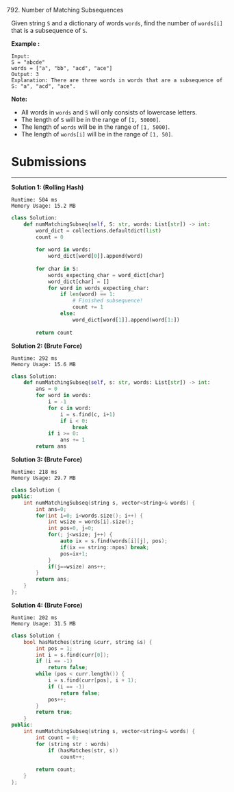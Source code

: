 792. Number of Matching Subsequences

Given string `S` and a dictionary of words `words`, find the number of `words[i]` that is a subsequence of `S`.

**Example :**
```
Input: 
S = "abcde"
words = ["a", "bb", "acd", "ace"]
Output: 3
Explanation: There are three words in words that are a subsequence of S: "a", "acd", "ace".
```

**Note:**

* All words in `words` and `S` will only consists of lowercase letters.
* The length of `S` will be in the range of `[1, 50000]`.
* The length of `words` will be in the range of `[1, 5000]`.
* The length of `words[i]` will be in the range of `[1, 50]`.

# Submissions
---
**Solution 1: (Rolling Hash)**
```
Runtime: 504 ms
Memory Usage: 15.2 MB
```
```python
class Solution:
    def numMatchingSubseq(self, S: str, words: List[str]) -> int:
        word_dict = collections.defaultdict(list)
        count = 0
        
        for word in words:
            word_dict[word[0]].append(word)            
        
        for char in S:
            words_expecting_char = word_dict[char]
            word_dict[char] = []
            for word in words_expecting_char:
                if len(word) == 1:
                    # Finished subsequence! 
                    count += 1
                else:
                    word_dict[word[1]].append(word[1:])
        
        return count
```

**Solution 2: (Brute Force)**
```
Runtime: 292 ms
Memory Usage: 15.6 MB
```
```python
class Solution:
    def numMatchingSubseq(self, s: str, words: List[str]) -> int:
        ans = 0
        for word in words:
            i = -1
            for c in word:
                i = s.find(c, i+1)
                if i < 0:
                    break
            if i >= 0:
                ans += 1
        return ans
```

**Solution 3: (Brute Force)**
```
Runtime: 218 ms
Memory Usage: 29.7 MB
```
```c++
class Solution {
public:
    int numMatchingSubseq(string s, vector<string>& words) {
        int ans=0;
        for(int i=0; i<words.size(); i++) {
            int wsize = words[i].size(); 
            int pos=0, j=0; 
            for(; j<wsize; j++) {
                auto ix = s.find(words[i][j], pos);
                if(ix == string::npos) break;
                pos=ix+1;
            }
            if(j==wsize) ans++;
        }
        return ans;
    }
};
```

**Solution 4: (Brute Force)**
```
Runtime: 202 ms
Memory Usage: 31.5 MB
```
```c++
class Solution {
    bool hasMatches(string &curr, string &s) {
        int pos = 1;
        int i = s.find(curr[0]);
        if (i == -1)
            return false;
        while (pos < curr.length()) {
            i = s.find(curr[pos], i + 1);
            if (i == -1)
                return false;
            pos++;
        }
        return true;
    }
public:
    int numMatchingSubseq(string s, vector<string>& words) {
        int count = 0;
        for (string str : words)
            if (hasMatches(str, s))
                count++;
        
        return count;
    }
};
```
